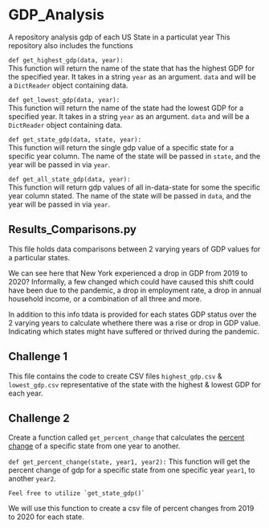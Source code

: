# GDP_Analysis

A repository analysis gdp of each US State in a particulat year
This repository also includes the functions


`def get_highest_gdp(data, year):`  
  This function will return the name of the state that has the highest GDP for the specified year. It takes in a string `year` as an argument. `data` and will be a `DictReader` object containing data.  

`def get_lowest_gdp(data, year):`  
  This function will return the name of the state had the lowest GDP for a specified year. It takes in a string `year` as an argument. `data` and will be a `DictReader` object containing data.  

`def get_state_gdp(data, state, year):`  
  This function will return the single gdp value of a specific state for a specific year column. The name of the state will be passed in `state`, and the year will be passed in via `year`.

`def get_all_state_gdp(data, year):`  
  This function will return gdp values of all in-data-state for some the specific year column stated. The name of the state will be passed in `data`, and the year will be passed in via `year`.


## Results_Comparisons.py

This file holds data comparisons between 2 varying years of GDP values for a particular states.

We can see here that New York experienced a drop in GDP from 2019 to 2020? Informally, a few changed which could have caused this shift could have been due to the pandemic, a drop in employment rate, a drop in annual household income, or a combination of all three and more.

In addition to this info tdata is provided for each states GDP status over the 2 varying years to calculate whethere there was a rise or drop in GDP value. Indicating which states might have suffered or thrived during the pandemic.


## Challenge 1

This file contains the code to create  CSV files `highest_gdp.csv` & `lowest_gdp.csv` representative of the state with the highest & lowest GDP for each year.

## Challenge 2
Create a function called `get_percent_change` that calculates the [percent change](https://www.investopedia.com/terms/p/percentage-change.asp) of a specific state from one year to another. 

`def get_percent_change(state, year1, year2):`
    This function will get the percent change of gdp for a specific state from one specific year `year1`, to another `year2`.

    Feel free to utilize `get_state_gdp()`

We will use this function to create a csv file of percent changes from 2019 to 2020 for each state.
  
  
